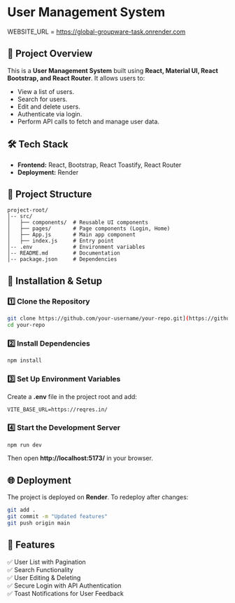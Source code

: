# User Management System

WEBSITE_URL = https://global-groupware-task.onrender.com

## 🚀 Project Overview
This is a **User Management System** built using **React, Material UI, React Bootstrap, and React Router**. It allows users to:
- View a list of users.
- Search for users.
- Edit and delete users.
- Authenticate via login.
- Perform API calls to fetch and manage user data.

## 🛠️ Tech Stack
- **Frontend:** React, Bootstrap, React Toastify, React Router
- **Deployment:** Render

## 📂 Project Structure
```
project-root/
│-- src/
│   ├── components/  # Reusable UI components
│   ├── pages/       # Page components (Login, Home)
│   ├── App.js       # Main app component
│   ├── index.js     # Entry point
│-- .env             # Environment variables
│-- README.md        # Documentation
│-- package.json     # Dependencies
```

## 🔧 Installation & Setup
### 1️⃣ Clone the Repository
```sh
git clone https://github.com/your-username/your-repo.git](https://github.com/AmarPatil0123/Global-Groupware-Task.git
cd your-repo
```

### 2️⃣ Install Dependencies
```sh
npm install
```

### 3️⃣ Set Up Environment Variables
Create a **.env** file in the project root and add:
```
VITE_BASE_URL=https://reqres.in/
```

### 4️⃣ Start the Development Server
```sh
npm run dev
```
Then open **http://localhost:5173/** in your browser.

## 🌐 Deployment
The project is deployed on **Render**.
To redeploy after changes:
```sh
git add .
git commit -m "Updated features"
git push origin main
```

## 🎯 Features
✅ User List with Pagination  
✅ Search Functionality  
✅ User Editing & Deleting  
✅ Secure Login with API Authentication  
✅ Toast Notifications for User Feedback  



